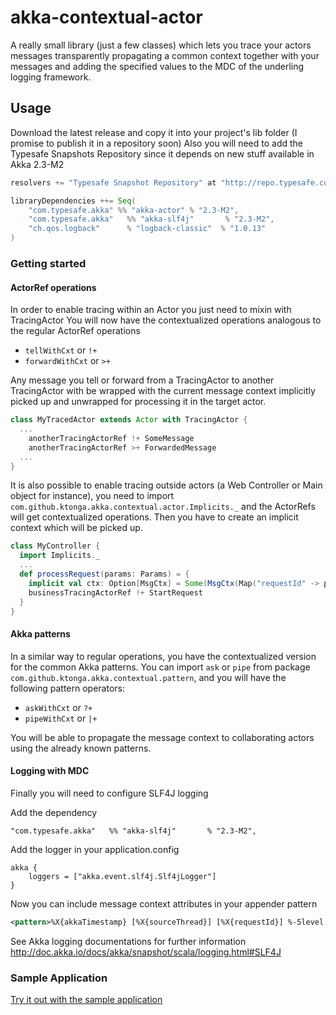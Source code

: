 akka-contextual-actor
=====================

A really small library (just a few classes) which lets you trace your actors messages transparently propagating
a common context together with your messages and adding the specified values to the MDC of the underling
logging framework.

## Usage

Download the latest release and copy it into your project's lib folder (I promise to publish it in a repository soon)
Also you will need to add the Typesafe Snapshots Repository since it depends on new stuff available in Akka 2.3-M2

```scala
resolvers += "Typesafe Snapshot Repository" at "http://repo.typesafe.com/typesafe/snapshots/"

libraryDependencies ++= Seq(
    "com.typesafe.akka" %% "akka-actor" % "2.3-M2",
    "com.typesafe.akka"   %% "akka-slf4j"       % "2.3-M2",
    "ch.qos.logback"      % "logback-classic"  % "1.0.13"
)
```

### Getting started

#### ActorRef operations

In order to enable tracing within an Actor you just need to mixin with TracingActor
You will now have the contextualized operations analogous to the regular ActorRef operations

* `tellWithCxt` or `!+`
* `forwardWithCxt` or `>+`

Any message you tell or forward from a TracingActor to another TracingActor with be wrapped with the current
message context implicitly picked up and unwrapped for processing it in the target actor.

```scala
class MyTracedActor extends Actor with TracingActor {
  ...
    anotherTracingActorRef !+ SomeMessage
    anotherTracingActorRef >+ ForwardedMessage
  ...
}
```

It is also possible to enable tracing outside actors (a Web Controller or Main object for instance), you need to import
`com.github.ktonga.akka.contextual.actor.Implicits._` and the ActorRefs will get contextualized operations. Then you
have to create an implicit context which will be picked up.

```scala
class MyController {
  import Implicits._
  ...
  def processRequest(params: Params) = {
    implicit val ctx: Option[MsgCtx] = Some(MsgCtx(Map("requestId" -> params.reqId)))
    businessTracingActorRef !+ StartRequest
  }
}
```

#### Akka patterns

In a similar way to regular operations, you have the contextualized version for the common Akka patterns.
You can import `ask` or `pipe` from package `com.github.ktonga.akka.contextual.pattern`, and you will have the
following pattern operators:

* `askWithCxt` or `?+`
* `pipeWithCxt` or `|+`

You will be able to propagate the message context to collaborating actors using the already known patterns.

#### Logging with MDC

Finally you will need to configure SLF4J logging

Add the dependency

    "com.typesafe.akka"   %% "akka-slf4j"       % "2.3-M2",

Add the logger in your application.config

    akka {
        loggers = ["akka.event.slf4j.Slf4jLogger"]
    }

Now you can include message context attributes in your appender pattern

```xml
<pattern>%X{akkaTimestamp} [%X{sourceThread}] [%X{requestId}] %-5level %X{akkaSource} - %msg%n</pattern>
```

See Akka logging documentations for further information http://doc.akka.io/docs/akka/snapshot/scala/logging.html#SLF4J

### Sample Application

[Try it out with the sample application](sample/README.md)

